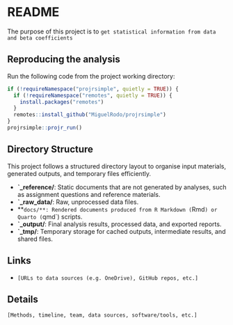 # README

The purpose of this project is to
`get statistical information from data and beta coefficients`

## Reproducing the analysis

Run the following code from the project working directory:

```r
if (!requireNamespace("projrsimple", quietly = TRUE)) {
  if (!requireNamespace("remotes", quietly = TRUE)) {
    install.packages("remotes")
  }
  remotes::install_github("MiguelRodo/projrsimple")
}
projrsimple::projr_run()
```

<!--
Change the above instructions, e.g. specify non-default parameters or
another approach entirely
-->

## Directory Structure

This project follows a structured directory layout to organise input
materials, generated outputs, and temporary files efficiently.

- **`_reference/**: Static documents that are not generated by analyses,
  such as assignment questions and reference materials.
- **`_raw_data/**: Raw, unprocessed data files.
- **`docs/**: Rendered documents produced from R Markdown (`Rmd`) or
  Quarto (`qmd`) scripts.
- **`_output/**: Final analysis results, processed data, and exported
  reports.
- **`_tmp/**: Temporary storage for cached outputs, intermediate
  results, and shared files.

## Links

- `[URLs to data sources (e.g. OneDrive), GitHub repos, etc.]`

## Details

`[Methods, timeline, team, data sources, software/tools, etc.]`
